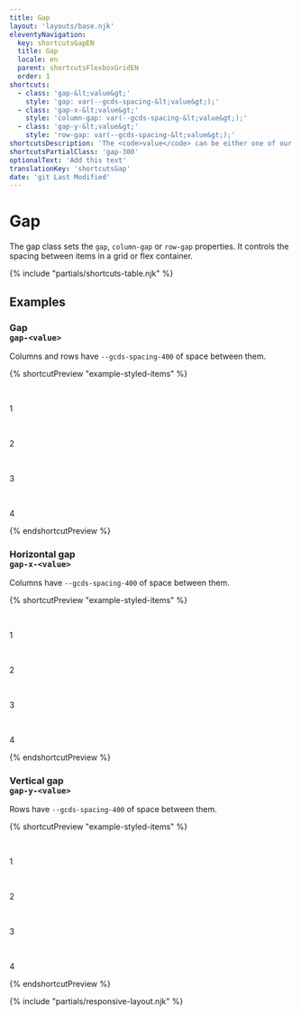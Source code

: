 ```yaml
---
title: Gap
layout: 'layouts/base.njk'
eleventyNavigation:
  key: shortcutsGapEN
  title: Gap
  locale: en
  parent: shortcutsFlexboxGridEN
  order: 1
shortcuts:
  - class: 'gap-&lt;value&gt;'
    style: 'gap: var(--gcds-spacing-&lt;value&gt;);'
  - class: 'gap-x-&lt;value&gt;'
    style: 'column-gap: var(--gcds-spacing-&lt;value&gt;);'
  - class: 'gap-y-&lt;value&gt;'
    style: 'row-gap: var(--gcds-spacing-&lt;value&gt;);'
shortcutsDescription: 'The <code>value</code> can be either one of our <a href="/en/styles/spacing/">predefined spacing tokens</a> (<code>0</code> - <code>1250</code>).'
shortcutsPartialClass: 'gap-300'
optionalText: 'Add this text'
translationKey: 'shortcutsGap'
date: 'git Last Modified'
---
```


# Gap

The gap class sets the `gap`, `column-gap` or `row-gap` properties. It controls the spacing between items in a grid or flex container.

{% include "partials/shortcuts-table.njk" %}

## Examples

### Gap<br/>`gap-<value>`

Columns and rows have `--gcds-spacing-400` of space between them.

{% shortcutPreview "example-styled-items" %}

<div class="d-grid grid-cols-2 gap-400">
  <p>1</p>
  <p>2</p>
  <p>3</p>
  <p>4</p>
</div>
{% endshortcutPreview %}

### Horizontal gap <br/>`gap-x-<value>`

Columns have `--gcds-spacing-400` of space between them.

{% shortcutPreview "example-styled-items" %}

<div class="d-grid grid-cols-2 gap-x-400">
  <p>1</p>
  <p>2</p>
  <p>3</p>
  <p>4</p>
</div>
{% endshortcutPreview %}

### Vertical gap <br/>`gap-y-<value>`

Rows have `--gcds-spacing-400` of space between them.

{% shortcutPreview "example-styled-items" %}

<div class="d-grid grid-cols-2 gap-y-400">
  <p>1</p>
  <p>2</p>
  <p>3</p>
  <p>4</p>
</div>
{% endshortcutPreview %}

{% include "partials/responsive-layout.njk" %}
